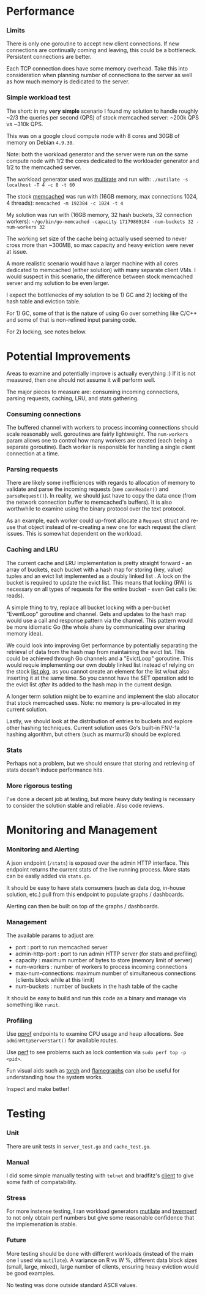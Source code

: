 # Performance

### Limits

There is only one goroutine to accept new client connections. If new connections are continually coming and leaving, this could be a bottleneck. Persistent connections are better.

Each TCP connection does have some memory overhead. Take this into consideration when planning number of connections to the server as well as how much memory is dedicated to the server.


### Simple workload test

The short: in my **very** **simple** scenario I found my solution to handle roughly ~2/3 the queries per second (QPS) of stock memcached server: ~200k QPS vs ~310k QPS.

This was on a google cloud compute node with 8 cores and 30GB of memory on Debian `4.9.30`.

Note: both the workload generator and the server were run on the same compute node with 1/2 the cores dedicated to the workloader generator and 1/2 to the memcached server.


The workload generator used was [multirate](https://github.com/leverich/mutilate) and run with:
`./mutilate -s localhost -T 4 -c 8 -t 60`

The stock [memcached](https://github.com/memcached/memcached/wiki) was run with (16GB memory, max connections 1024, 4 threads):
`memcached -m 192384 -c 1024 -t 4`

My solution was run with (16GB memory, 32 hash buckets, 32 connection workers):
`~/go/bin/go-memcached -capacity 17179869184 -num-buckets 32 -num-workers 32`

The working set size of the cache being actually used seemed to never cross more than ~300MB, so max capacity and heavy eviction were never at issue.

A more realistic scenario would have a larger machine with all cores dedicated to memcached (either solution) with many separate client VMs. I would suspect in this scenario, the difference between stock memcached server and my solution to be even larger.

I expect the bottlenecks of my solution to be 1) GC and 2) locking of the hash table and eviction table.

For 1) GC, some of that is the nature of using Go over something like C/C++ and some of that is non-refined input parsing code.

For 2) locking, see notes below.

# Potential Improvements

Areas to examine and potentially improve is actually everything :) If it is not measured, then one should not assume it will perform well.

The major pieces to measure are: consuming incoming connections, parsing requests, caching, LRU, and stats gathering.

### Consuming connections

The buffered channel with workers to process incoming connections should scale reasonably well. goroutines are fairly lightweight. The `num-workers` param allows one to control how many workers are created (each being a separate goroutine). Each worker is responsible for handling a single client connection at a time.

### Parsing requests

There are likely some inefficiences with regards to allocation of memory to validate and parse the incoming requests (see `connReader()` and `parseRequest()`). In reality, we should just have to copy the data once (from the network connection buffer to memcached's buffers). It is also  worthwhile to examine using the binary protocol over the text protocol.

As an example, each worker could up-front allocate a `Request` struct and re-use that object instead of re-creating a new one for each request the client issues. This is somewhat dependent on the workload.

### Caching and LRU


The current cache and LRU implementation is pretty straight forward - an array of buckets, each bucket with a hash map for storing (key, value) tuples and an evict list implemented as a doubly linked list . A lock on the bucket is required to update the evict list. This means that locking (RW) is necessary on all types of requests for the entire bucket - even Get calls (ie: reads).

A simple thing to try, replace all bucket locking with a per-bucket "EventLoop" goroutine and channel. Gets and updates to the hash map would use a call and response pattern via the channel. This pattern would be more idiomatic Go (the whole share by communicating over sharing memory idea).

We could look into improving Get performance by potentially separating the retrieval of data from the hash map from maintaining the evict list. This could be achieved through Go channels and a "EvictLoop" goroutine. This would requie implementing our own doubly linked list instead of relying on the stock [list pkg](https://golang.org/pkg/container/list/), as you cannot create an element for the list w/out also inserting it at the same time. So you cannot have the SET operation add to the evict list *after* its added to the hash map in the current design.

A longer term solution might be to examine and implement the slab allocator that stock memcached uses. Note: no memory is pre-allocated in my current solution.

Lastly, we should look at the distribution of entries to buckets and explore other hashing techniques. Current solution uses Go's built-in FNV-1a hashing algorithm, but others (such as murmur3) should be explored.

### Stats

Perhaps not a problem, but we should ensure that storing and retrieving of stats doesn't induce performance hits.


### More rigorous testing

I've done a decent job at testing, but more heavy duty testing is necessary to consider the solution stable and reliable. Also code reviews.

# Monitoring and Management

### Monitoring and Alerting

A json endpoint (`/stats`) is exposed over the admin HTTP interface. This endpoint returns the current stats of the live running process. More stats can be easily added via `stats.go`.

It should be easy to have stats consumers (such as data dog, in-house solution, etc.) pull from this endpoint to populate graphs / dashboards.

Alerting can then be built on top of the graphs / dashboards.

### Management
The available params to adjust are:
- port : port to run memcached server
- admin-http-port : port to run admin HTTP server (for stats and profiling)
- capacity : maximum number of bytes to store (memory limit of server)
- num-workers : number of workers to process incoming connections
- max-num-connections: maximum number of simultaneous connections (clients block while at this limit)
- num-buckets : number of buckets in the hash table of the cache

It should be easy to build and run this code as a binary and manage via something like `runit`.

### Profiling

Use [pprof](https://golang.org/pkg/net/http/pprof/) endpoints to examine CPU usage and heap allocations. See `adminHttpServerStart()` for available routes.

Use [perf](https://perf.wiki.kernel.org/index.php/Tutorial) to see problems such as lock contention via `sudo perf top -p <pid>`.

Fun visual aids such as [torch](https://github.com/uber/go-torch) and [flamegraphs](https://github.com/brendangregg/FlameGraph) can also be useful for understanding how the system works.

Inspect and make better!


# Testing

### Unit
There are unit tests in `server_test.go` and `cache_test.go`.

### Manual
I did some simple manually testing with `telnet` and bradfitz's [client](github.com/bradfitz/gomemcache/memcache) to give some faith of compatability.

### Stress
For more instense testing, I ran workload generators [mutilate](https://github.com/leverich/mutilate) and [twemperf](https://github.com/twitter/twemperf) to not only obtain perf numbers but give some reasonable confidence that the implemenation is stable.

### Future
More testing should be done with different workloads (instead of the main one I used via `mutilate`). A variance on R vs W %, different data block sizes (small, large, mixed), large number of clients, ensuring heavy eviction would be good examples.

No testing was done outside standard ASCII values.
